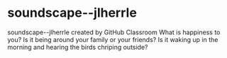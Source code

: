 # soundscape--jlherrle
soundscape--jlherrle created by GitHub Classroom
What is happiness to you? Is it being around your family or your friends? Is it waking up in the morning and hearing the birds chriping outside? 
